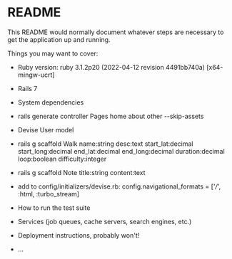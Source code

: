 # README

This README would normally document whatever steps are necessary to get the
application up and running.

Things you may want to cover:

* Ruby version: ruby 3.1.2p20 (2022-04-12 revision 4491bb740a) [x64-mingw-ucrt]

* Rails 7

* System dependencies

* rails generate controller Pages home about other --skip-assets

* Devise User model

* rails g scaffold Walk name:string desc:text start_lat:decimal start_long:decimal end_lat:decimal end_long:decimal duration:decimal loop:boolean difficulty:integer

* rails g scaffold Note title:string content:text

* add to config/initializers/devise.rb: config.navigational_formats = ['*/*', :html, :turbo_stream]

* How to run the test suite

* Services (job queues, cache servers, search engines, etc.)

* Deployment instructions, probably won't!

* ...
